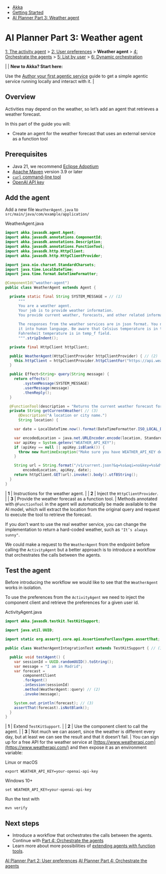 <!-- <nav> -->
- [Akka](../../index.html)
- [Getting Started](../index.html)
- [AI Planner Part 3: Weather agent](weather.html)

<!-- </nav> -->

# AI Planner Part 3: Weather agent

[1: The activity agent](index.html) > [2: User preferences](preferences.html) > **Weather agent** > [4: Orchestrate the agents](team.html) > [5: List by user](list.html) > [6: Dynamic orchestration](dynamic-team.html)

|  | **New to Akka? Start here:**

Use the [Author your first agentic service](../author-your-first-service.html) guide to get a simple agentic service running locally and interact with it. |

## <a href="about:blank#_overview"></a> Overview

Activities may depend on the weather, so let’s add an agent that retrieves a weather forecast.

In this part of the guide you will:

- Create an agent for the weather forecast that uses an external service as a function tool

## <a href="about:blank#_prerequisites"></a> Prerequisites

- Java 21, we recommend [Eclipse Adoptium](https://adoptium.net/marketplace/)
- [Apache Maven](https://maven.apache.org/install.html) version 3.9 or later
- <a href="https://curl.se/download.html">`curl` command-line tool</a>
- [OpenAI API key](https://platform.openai.com/api-keys)

## <a href="about:blank#_add_the_agent"></a> Add the agent

Add a new file `WeatherAgent.java` to `src/main/java/com/example/application/`

WeatherAgent.java
```java
import akka.javasdk.agent.Agent;
import akka.javasdk.annotations.ComponentId;
import akka.javasdk.annotations.Description;
import akka.javasdk.annotations.FunctionTool;
import akka.javasdk.http.HttpClient;
import akka.javasdk.http.HttpClientProvider;

import java.nio.charset.StandardCharsets;
import java.time.LocalDateTime;
import java.time.format.DateTimeFormatter;

@ComponentId("weather-agent")
public class WeatherAgent extends Agent {

  private static final String SYSTEM_MESSAGE = // (1)
      """
      You are a weather agent.
      Your job is to provide weather information.
      You provide current weather, forecasts, and other related information.
      
      The responses from the weather services are in json format. You need to digest
      it into human language. Be aware that Celsius temperature is in temp_c field.
      Fahrenheit temperature is in temp_f field.
      """.stripIndent();

  private final HttpClient httpClient;

  public WeatherAgent(HttpClientProvider httpClientProvider) { // (2)
    this.httpClient = httpClientProvider.httpClientFor("https://api.weatherapi.com");
  }

  public Effect<String> query(String message) {
    return effects()
        .systemMessage(SYSTEM_MESSAGE)
        .userMessage(message)
        .thenReply();
  }

  @FunctionTool(description = "Returns the current weather forecast for a given city.")
  private String getCurrentWeather( // (3)
      @Description("A location or city name.")
      String location) {

    var date = LocalDateTime.now().format(DateTimeFormatter.ISO_LOCAL_DATE);

    var encodedLocation = java.net.URLEncoder.encode(location, StandardCharsets.UTF_8);
    var apiKey = System.getenv("WEATHER_API_KEY");
    if (apiKey == null || apiKey.isBlank()) {
      throw new RuntimeException("Make sure you have WEATHER_API_KEY defined as environment variable.");
    }

    String url = String.format("/v1/current.json?&q=%s&aqi=no&key=%s&dt=%s",
        encodedLocation, apiKey, date);
    return httpClient.GET(url).invoke().body().utf8String();
  }
}
```

| **1** | Instructions for the weather agent. |
| **2** | Inject the `HttpClientProvider`. |
| **3** | Provide the weather forecast as a function tool. |
Methods annotated with `@FunctionTool` in the agent will automatically be made available to the AI model, which will extract the location from the original query and request to execute the tool to retrieve the forecast.

If you don’t want to use the real weather service, you can change the implementation to return a hard-coded weather, such as `"It’s always sunny"`.

We could make a request to the `WeatherAgent` from the endpoint before calling the `ActivityAgent` but a better approach is to introduce a workflow that orchestrates the calls between the agents.

## <a href="about:blank#_test_the_agent"></a> Test the agent

Before introducing the workflow we would like to see that the `WeatherAgent` works in isolation.

To use the preferences from the `ActivityAgent` we need to inject the component client and retrieve the preferences for a given user id.

ActivityAgent.java
```java
import akka.javasdk.testkit.TestKitSupport;

import java.util.UUID;

import static org.assertj.core.api.AssertionsForClassTypes.assertThat;

public class WeatherAgentIntegrationTest extends TestKitSupport { // (1)

  public void testAgent() {
    var sessionId = UUID.randomUUID().toString();
    var message = "I am in Madrid";
    var forecast =
        componentClient
        .forAgent()
        .inSession(sessionId)
        .method(WeatherAgent::query) // (2)
        .invoke(message);

    System.out.println(forecast); // (3)
    assertThat(forecast).isNotBlank();
  }
}
```

| **1** | Extend `TestKitSupport`. |
| **2** | Use the component client to call the agent. |
| **3** | Not much we can assert, since the weather is different every day, but at least we can see the result and that it doesn’t fail. |
You can sign up for a free API for the weather service at [https://www.weatherapi.com](https://www.weatherapi.com/) and then expose it as an environment variable:

Linux or macOS
```command
export WEATHER_API_KEY=your-openai-api-key
```
Windows 10+
```command
set WEATHER_API_KEY=your-openai-api-key
```
Run the test with

```command
mvn verify
```

## <a href="about:blank#_next_steps"></a> Next steps

- Introduce a workflow that orchestrates the calls between the agents. Continue with [Part 4: Orchestrate the agents](team.html)
- Learn more about more possibilities of [extending agents with function tools](../../java/agents.html#tools).

<!-- <footer> -->
<!-- <nav> -->
[AI Planner Part 2: User preferences](preferences.html) [AI Planner Part 4: Orchestrate the agents](team.html)
<!-- </nav> -->

<!-- </footer> -->

<!-- <aside> -->

<!-- </aside> -->